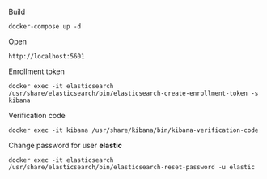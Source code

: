 Build

```docker-compose up -d```

Open

```http://localhost:5601```

Enrollment token

```docker exec -it elasticsearch /usr/share/elasticsearch/bin/elasticsearch-create-enrollment-token -s kibana```

Verification code

```docker exec -it kibana /usr/share/kibana/bin/kibana-verification-code```

Change password for user **elastic**

```docker exec -it elasticsearch /usr/share/elasticsearch/bin/elasticsearch-reset-password -u elastic```